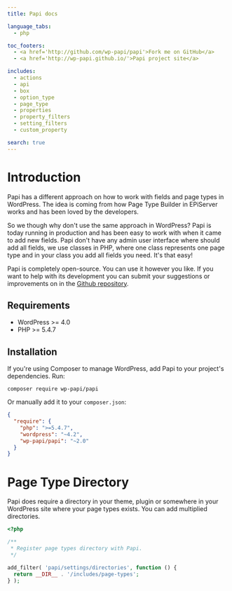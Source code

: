 ```yaml
---
title: Papi docs

language_tabs:
  - php

toc_footers:
  - <a href='http://github.com/wp-papi/papi'>Fork me on GitHub</a>
  - <a href='http://wp-papi.github.io/'>Papi project site</a>

includes:
  - actions
  - api
  - box
  - option_type
  - page_type
  - properties
  - property_filters
  - setting_filters
  - custom_property

search: true
---
```


# Introduction

Papi has a different approach on how to work with fields and page types in WordPress. The idea is coming from how Page Type Builder in EPiServer works and has been loved by the developers.

So we though why don't use the same approach in WordPress? Papi is today running in production and has been easy to work with when it came to add new fields. Papi don't have any admin user interface where should add all fields, we use classes in PHP, where one class represents one page type and in your class you add all fields you need. It's that easy!

Papi is completely open-source. You can use it however you like. If you want to help with its development you can submit your suggestions or improvements on in the [Github repository](https://github.com/wp-papi/papi).

## Requirements

* WordPress >= 4.0
* PHP >= 5.4.7

## Installation

If you're using Composer to manage WordPress, add Papi to your project's dependencies. Run:

`composer require wp-papi/papi`

Or manually add it to your `composer.json`:

```json
{
  "require": {
    "php": ">=5.4.7",
    "wordpress": "~4.2",
    "wp-papi/papi": "~2.0"
  }
}
```

# Page Type Directory

Papi does require a directory in your theme, plugin or somewhere in your WordPress site where your page types exists. You can add multiplied directories.

```php
<?php

/**
 * Register page types directory with Papi.
 */

add_filter( 'papi/settings/directories', function () {
  return __DIR__ . '/includes/page-types';
} );
```
